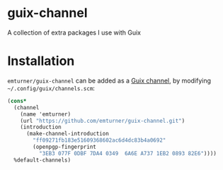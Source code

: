 # guix-channel
A collection of extra packages I use with Guix

# Installation
`emturner/guix-channel` can be added as a [Guix channel](https://guix.gnu.org/manual/en/html_node/Channels.html), by modifying `~/.config/guix/channels.scm`:

```scheme
(cons* 
  (channel
    (name 'emturner)
    (url "https://github.com/emturner/guix-channel.git")
    (introduction
      (make-channel-introduction
        "ff09271fb183e51609368602ac6d4dc83b4a0692"
        (openpgp-fingerprint
          "3EB3 077F 0DBF 7DA4 0349  6A6E A737 1EB2 0893 82E6"))))
  %default-channels)
```

